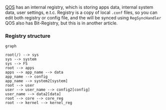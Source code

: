 [QOS](QOS⚛️.md) has an internal registry, which is storing apps data, internal system data, user settings, e.t.c. Registry is a copy of local `.conf` files, so you can edit both registry or config file, and the will be synced using `RegSyncHandler`
QOS also has Bit-Registry, but this is in another article.

### Registry structure
```mermaid
graph

root(/) --> sys
sys --> system
sys --> FS
root --> apps
apps --> app_name --> data
app_name --> config
app_name --> system2[system]
root --> user
user --> user_name --> config2[config]
user_name --> data2[data]
root --> core --> core_reg 
root --> kernel --> kernel_reg
```

